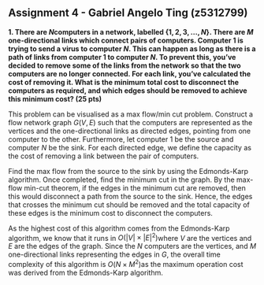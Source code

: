## Assignment 4 - Gabriel Angelo Ting (z5312799)

**1. There are $N$​ computers in a network, labelled $\{1, 2, 3, . . . , N\}$​. There are $M$​ one-directional links which connect pairs of computers. Computer 1 is trying to send a virus to computer $N$​. This can happen as long as there is a path of links from computer 1 to computer $N$​. To prevent this, you’ve decided to remove some of the links from the network so that the two computers are no longer connected. For each link, you’ve calculated the cost of removing it. What is the minimum total cost to disconnect the computers as required, and which edges should be removed to achieve this minimum cost? (25 pts)**

This problem can be visualised as a max flow/min cut problem. Construct a flow network graph $G(V, E)$ such that the computers are represented as the vertices and the one-directional links as directed edges, pointing from one computer to the other. Furthermore, let computer 1 be the source and computer $N$​​ be the sink. For each directed edge, we define the capacity as the cost of removing a link between the pair of computers.

Find the max flow from the source to the sink by using the Edmonds-Karp algorithm. Once completed, find the minimum cut in the graph. By the max-flow min-cut theorem, if the edges in the minimum cut are removed, then this would disconnect a path from the source to the sink. Hence, the edges that crosses the minimum cut should be removed and the total capacity of these edges is the minimum cost to disconnect the computers.

As the highest cost of this algorithm comes from the Edmonds-Karp algorithm, we know that it runs in $O(|V| \times |E|^2)$​​​ where $V$​​​ are the vertices and $E$​​​​​ are the edges of the graph. Since the $N$​​​ computers are the vertices, and $M$​​ one-directional links representing the edges in $G$​, the overall time complexity of this algorithm is $O(N \times M^2)$​​​​​ as the maximum operation cost was derived from the Edmonds-Karp algorithm.


